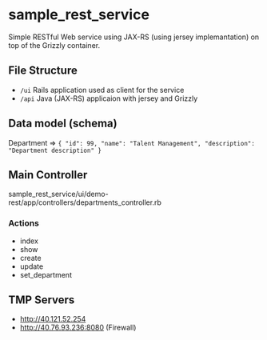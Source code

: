 # sample_rest_service
Simple RESTful Web service using JAX-RS (using jersey implemantation) on top of the Grizzly container.

## File Structure
* `/ui` Rails application used as client for the service
* `/api` Java (JAX-RS) applicaion with jersey and Grizzly

## Data model (schema)
Department => `{ "id": 99, "name": "Talent Management", "description": "Department description" }`

## Main Controller
sample_rest_service/ui/demo-rest/app/controllers/departments_controller.rb

### Actions
* index
* show
* create
* update
* set_department


## TMP Servers
* http://40.121.52.254
* http://40.76.93.236:8080 (Firewall)
